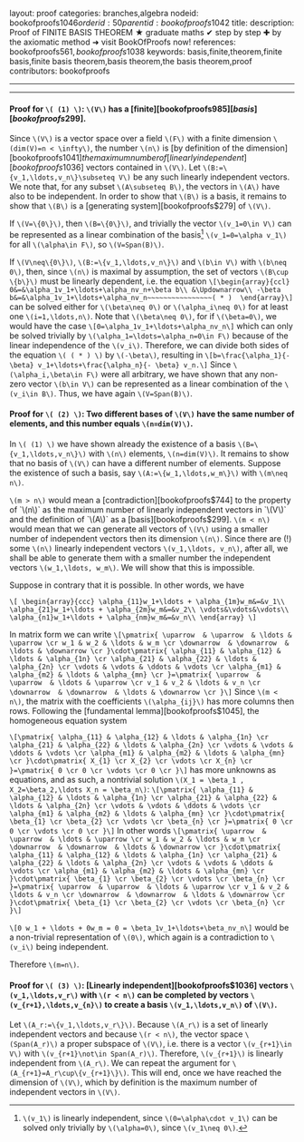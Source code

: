 layout: proof
categories: branches,algebra
nodeid: bookofproofs$1046
orderid: 50
parentid: bookofproofs$1042
title: 
description:  Proof of FINITE BASIS THEOREM &#9733; graduate maths &#10004; step by step &#10010; by the axiomatic method &#10140; visit BookOfProofs now!
references: bookofproofs$561,bookofproofs$1038
keywords: basis,finite,theorem,finite basis,finite basis theorem,basis theorem,the basis theorem,proof
contributors: bookofproofs

---


---

#### Proof for `\( (1) \)`: `\(V\)` has a [finite][bookofproofs$985] [basis][bookofproofs$299].
Since `\(V\)` is a vector space over a field `\(F\)` with a finite dimension `\(dim(V)=n < \infty\)`, the number `\(n\)` is [by definition of the dimension][bookofproofs$1041] the maximum number of [linearly independent][bookofproofs$1036] vectors contained in `\(V\)`. Let `\(B:=\{v_1,\ldots,v_n\}\subseteq V\)` be any such linearly independent vectors. We note that, for any subset `\(A\subseteq B\)`, the vectors in `\(A\)` have also to be independent. In order to show that `\(B\)` is a basis, it remains to show that `\(B\)` is a [generating system][bookofproofs$279] of `\(V\)`. 

If `\(V=\{0\}\)`, then `\(B=\{0\}\)`, and trivially the vector `\(v_1=0\in V\)` can be represented as a linear combination of the basis[^1] `\(v_1=0=\alpha v_1\)` for all  `\(\alpha\in F\)`, so `\(V=Span(B)\)`.

If `\(V\neq\{0\}\)`, `\(B:=\{v_1,\ldots,v_n\}\)` and `\(b\in V\)` with `\(b\neq 0\)`, then, since `\(n\)` is maximal by assumption, the set of vectors `\(B\cup \{b\}\)` must be linearly dependent, i.e. the equation
`\[\begin{array}{ccl}
0&=&\alpha_1v_1+\ldots+\alpha_nv_n+\beta b\\
&\Updownarrow\\
-\beta b&=&\alpha_1v_1+\ldots+\alpha_nv_n~~~~~~~~~~~~~~~~( * ) 
\end{array}\]`
can be solved either for `\(\beta\neq 0\)` or `\(\alpha_i\neq 0\)` for at least one `\(i=1,\ldots,n\)`. Note that  `\(\beta\neq 0\)`, for if `\(\beta=0\)`, we would have the case `\[0=\alpha_1v_1+\ldots+\alpha_nv_n\]`
which can only be solved trivially by `\(\alpha_1=\ldots=\alpha_n=0\in F\)` because of the linear independence of the `\(v_i\)`. Therefore, we can divide both sides of the equation `\( ( * ) \)` by `\(-\beta\)`, resulting in 
`\[b=\frac{\alpha_1}{- \beta} v_1+\ldots+\frac{\alpha_n}{- \beta} v_n.\]`
Since `\(\alpha_i,\beta\in F\)` were all arbitrary, we have shown that any non-zero vector `\(b\in V\)` can be represented as a linear combination of the `\(v_i\in B\)`. Thus, we have again `\(V=Span(B)\)`.

[^1]: `\(v_1\)` is linearly independent, since `\(0=\alpha\cdot v_1\)` can be solved only trivially by `\(\alpha=0\)`, since `\(v_1\neq 0\)`.

#### Proof for `\( (2) \)`: Two different bases of `\(V\)` have the same number of elements, and this number equals `\(n=dim(V)\)`.

In `\( (1) \)` we have shown already the existence of a basis `\(B=\{v_1,\ldots,v_n\}\)` with `\(n\)` elements, `\(n=dim(V)\)`. It remains to show that no basis of `\(V\)` can have a different number of elements. Suppose the existence of such a basis, say `\(A:=\{w_1,\ldots,w_m\}\)` with `\(m\neq n\)`. 

`\(m > n\)` would mean a [contradiction][bookofproofs$744] to the property of `\(n\)` as the maximum number of linearly independent vectors in `\(V\)` and the definition of `\(A\)` as a [basis][bookofproofs$299].
`\(m < n\)` would mean that we can generate all vectors of `\(V\)` using a smaller number of independent vectors then its dimension `\(n\)`. Since there are (!) some `\(n\)` linearly independent vectors `\(v_1,\ldots, v_n\)`, after all, we shall be able to generate them with a smaller number the independent vectors `\(w_1,\ldots, w_m\)`. We will show that this is impossible.

Suppose in contrary that it is possible. In other words, we have

`\[
\begin{array}{ccc}
\alpha_{11}w_1+\ldots + \alpha_{1m}w_m&=&v_1\\
\alpha_{21}w_1+\ldots + \alpha_{2m}w_m&=&v_2\\
\vdots&\vdots&\vdots\\
\alpha_{n1}w_1+\ldots + \alpha_{nm}w_m&=&v_n\\
\end{array}
\]`

In matrix form we can write
`\[\pmatrix{
\uparrow  & \uparrow  & \ldots & \uparrow \cr
w_1 & w_2 & \ldots & w_m \cr
\downarrow  & \downarrow  & \ldots & \downarrow \cr
}\cdot\pmatrix{
\alpha_{11} & \alpha_{12} & \ldots & \alpha_{1n} \cr
\alpha_{21} & \alpha_{22} & \ldots & \alpha_{2n} \cr
\vdots & \vdots & \ddots & \vdots \cr
\alpha_{m1} & \alpha_{m2} & \ldots & \alpha_{mn} \cr
}=\pmatrix{
\uparrow  & \uparrow  & \ldots & \uparrow \cr
v_1 & v_2 & \ldots & v_n \cr
\downarrow  & \downarrow  & \ldots & \downarrow \cr
}\]`
Since `\(m < n\)`, the matrix with the coefficients `\(\alpha_{ij}\)` has more columns then rows. Following the [fundamental lemma][bookofproofs$1045], the homogeneous equation system 

`\[\pmatrix{
\alpha_{11} & \alpha_{12} & \ldots & \alpha_{1n} \cr
\alpha_{21} & \alpha_{22} & \ldots & \alpha_{2n} \cr
\vdots & \vdots & \ddots & \vdots \cr
\alpha_{m1} & \alpha_{m2} & \ldots & \alpha_{mn} \cr
}\cdot\pmatrix{
X_{1} \cr
X_{2} \cr
\vdots \cr
X_{n} \cr
}=\pmatrix{
0 \cr
0 \cr
\vdots \cr
0 \cr
}\]`
has more unknowns as equations, and as such, a nontrivial solution `\(X_1 = \beta_1 , X_2=\beta_2,\ldots X_n = \beta_n\)`:
`\[\pmatrix{
\alpha_{11} & \alpha_{12} & \ldots & \alpha_{1n} \cr
\alpha_{21} & \alpha_{22} & \ldots & \alpha_{2n} \cr
\vdots & \vdots & \ddots & \vdots \cr
\alpha_{m1} & \alpha_{m2} & \ldots & \alpha_{mn} \cr
}\cdot\pmatrix{
\beta_{1} \cr
\beta_{2} \cr
\vdots \cr
\beta_{n} \cr
}=\pmatrix{
0 \cr
0 \cr
\vdots \cr
0 \cr
}\]`
In other words 
`\[\pmatrix{
\uparrow  & \uparrow  & \ldots & \uparrow \cr
w_1 & w_2 & \ldots & w_m \cr
\downarrow  & \downarrow  & \ldots & \downarrow \cr
}\cdot\pmatrix{
\alpha_{11} & \alpha_{12} & \ldots & \alpha_{1n} \cr
\alpha_{21} & \alpha_{22} & \ldots & \alpha_{2n} \cr
\vdots & \vdots & \ddots & \vdots \cr
\alpha_{m1} & \alpha_{m2} & \ldots & \alpha_{mn} \cr
}\cdot\pmatrix{
\beta_{1} \cr
\beta_{2} \cr
\vdots \cr
\beta_{n} \cr
}=\pmatrix{
\uparrow  & \uparrow  & \ldots & \uparrow \cr
v_1 & v_2 & \ldots & v_n \cr
\downarrow  & \downarrow  & \ldots & \downarrow \cr
}\cdot\pmatrix{
\beta_{1} \cr
\beta_{2} \cr
\vdots \cr
\beta_{n} \cr
}\]`

`\[0 w_1 + \ldots + 0w_m = 0 = \beta_1v_1+\ldots+\beta_nv_n\]`
would be a non-trivial representation of `\(0\)`, which again is a contradiction to `\(v_i\)` being independent.

Therefore `\(m=n\)`.

#### Proof for `\( (3) \)`: [Linearly independent][bookofproofs$1036] vectors `\(v_1,\ldots,v_r\)` with `\(r < n\)` can be completed by vectors `\(v_{r+1},\ldots,v_{n}\)` to create a basis `\(v_1,\ldots,v_n\)`  of `\(V\)`.

Let `\(A_r:=\{v_1,\ldots,v_r\}\)`. Because `\(A_r\)` is a set of linearly independent vectors and because `\(r < n\)`, the vector space `\(Span(A_r)\)` a proper subspace of `\(V\)`, i.e. there is a vector `\(v_{r+1}\in V\)` with `\(v_{r+1}\not\in Span(A_r)\)`. Therefore, `\(v_{r+1}\)` is linearly independent from `\(A_r\)`. We can repeat the argument for `\(A_{r+1}=A_r\cup\{v_{r+1}\}\)`. This will end, once we have reached the dimension of `\(V\)`, which by definition is the maximum number of independent vectors in `\(V\)`.
